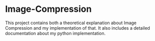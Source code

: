 # Image-Compression
This project contains both a theoretical explanation about Image Compression and my implementation of that. It also includes a detailed documentation about my python implementation.
